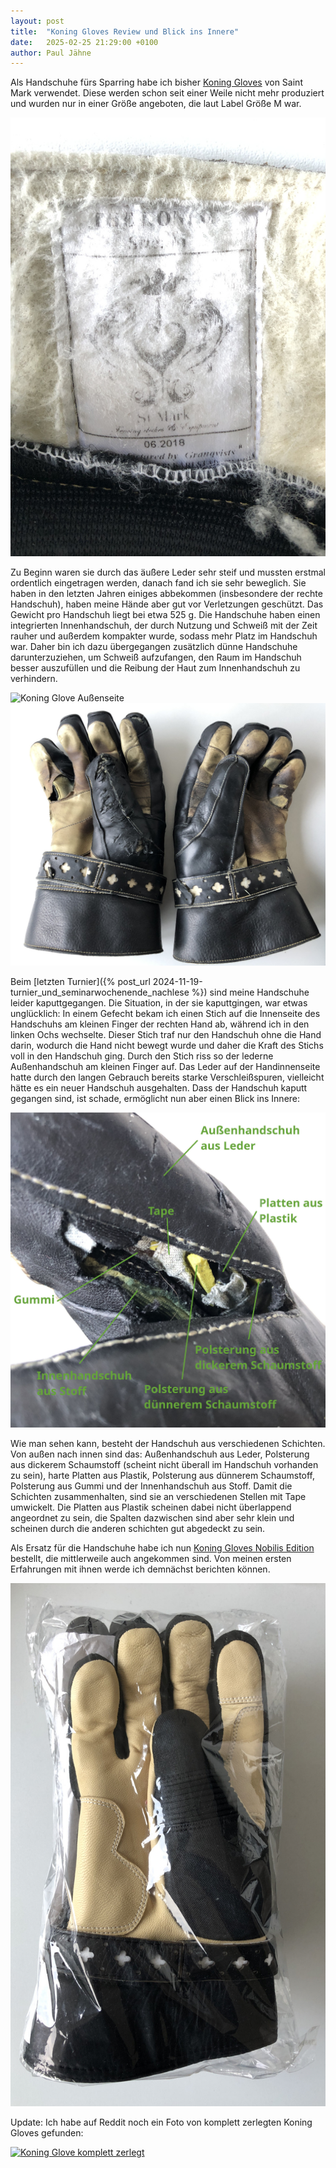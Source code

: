 ```yaml
---
layout: post
title:  "Koning Gloves Review und Blick ins Innere"
date:   2025-02-25 21:29:00 +0100
author: Paul Jähne
---
```


Als Handschuhe fürs Sparring habe ich bisher [Koning Gloves](https://saintmark.se/produkt/old-koning-gloves/) von Saint Mark verwendet. Diese werden schon seit einer Weile nicht mehr produziert und wurden nur in einer Größe angeboten, die laut Label Größe M war.

![Koning Glove Label](/images/2025-02-25-koning-glove-label.jpg)

Zu Beginn waren sie durch das äußere Leder sehr steif und mussten erstmal ordentlich eingetragen werden, danach fand ich sie sehr beweglich. Sie haben in den letzten Jahren einiges abbekommen (insbesondere der rechte Handschuh), haben meine Hände aber gut vor Verletzungen geschützt. Das Gewicht pro Handschuh liegt bei etwa 525 g. Die Handschuhe haben einen integrierten Innenhandschuh, der durch Nutzung und Schweiß mit der Zeit rauher und außerdem kompakter wurde, sodass mehr Platz im Handschuh war. Daher bin ich dazu übergegangen zusätzlich dünne Handschuhe darunterzuziehen, um Schweiß aufzufangen, den Raum im Handschuh besser auszufüllen und die Reibung der Haut zum Innenhandschuh zu verhindern.

![Koning Glove Außenseite](/images/2025-02-25-koning-glove-außenseite.jpg)
![Koning Glove Innenseite](/images/2025-02-25-koning-glove-innenseite.jpg)

Beim [letzten Turnier]({% post_url 2024-11-19-turnier_und_seminarwochenende_nachlese %}) sind meine Handschuhe leider kaputtgegangen. Die Situation, in der sie kaputtgingen, war etwas unglücklich: In einem Gefecht bekam ich einen Stich auf die Innenseite des Handschuhs am kleinen Finger der rechten Hand ab, während ich in den linken Ochs wechselte. Dieser Stich traf nur den Handschuh ohne die Hand darin, wodurch die Hand nicht bewegt wurde und daher die Kraft des Stichs voll in den Handschuh ging. Durch den Stich riss so der lederne Außenhandschuh am kleinen Finger auf. Das Leder auf der Handinnenseite hatte durch den langen Gebrauch bereits starke Verschleißspuren, vielleicht hätte es ein neuer Handschuh ausgehalten. Dass der Handschuh kaputt gegangen sind, ist schade, ermöglicht nun aber einen Blick ins Innere:

![Koning Glove Blick ins Innere](/images/2025-02-25-koning-glove-innenleben.jpg)

Wie man sehen kann, besteht der Handschuh aus verschiedenen Schichten. Von außen nach innen sind das: Außenhandschuh aus Leder, Polsterung aus dickerem Schaumstoff (scheint nicht überall im Handschuh vorhanden zu sein), harte Platten aus Plastik, Polsterung aus dünnerem Schaumstoff, Polsterung aus Gummi und der Innenhandschuh aus Stoff. Damit die Schichten zusammenhalten, sind sie an verschiedenen Stellen mit Tape umwickelt. Die Platten aus Plastik scheinen dabei nicht überlappend angeordnet zu sein, die Spalten dazwischen sind aber sehr klein und scheinen durch die anderen schichten  gut abgedeckt zu sein.

Als Ersatz für die Handschuhe habe ich nun [Koning Gloves Nobilis Edition](https://saintmark.se/produkt/koning-gloves/) bestellt, die mittlerweile auch angekommen sind. Von meinen ersten Erfahrungen mit ihnen werde ich demnächst berichten können.

![Koning Glove Nobilis Edition verpackt](/images/2025-02-25-koning-glove-nobilis-edition-verpackt.jpg)

Update: Ich habe auf Reddit noch ein Foto von komplett zerlegten Koning Gloves gefunden:

[![Koning Glove komplett zerlegt](https://preview.redd.it/qfngz6j2wble1.jpeg?width=2080&format=pjpg&auto=webp&s=fdfc417a12aef1b2f4ba4f0b7a77b04f65883d10)](https://preview.redd.it/qfngz6j2wble1.jpeg?width=2080&format=pjpg&auto=webp&s=fdfc417a12aef1b2f4ba4f0b7a77b04f65883d10)
